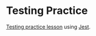 # Testing Practice

[Testing practice lesson](https://www.theodinproject.com/courses/javascript/lessons/testing-practice) using [Jest](https://jestjs.io/).